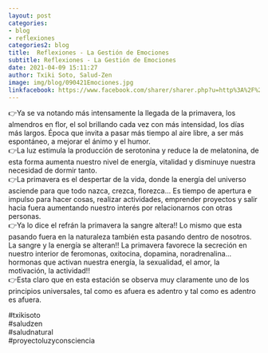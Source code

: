 ```yaml
---
layout: post
categories:
- blog
- reflexiones
categories2: blog
title:  Reflexiones - La Gestión de Emociones
subtitle: Reflexiones - La Gestión de Emociones
date: 2021-04-09 15:11:27
author: Txiki Soto, Salud-Zen
image: img/blog/090421Emociones.jpg
linkfacebook: https://www.facebook.com/sharer/sharer.php?u=http%3A%2F%2Fwww.salud-zen.com%2Fblog%2Freflexiones%2F2021%2F03%2F22%2Freflexiones-gestion-emociones.html&amp;src=sdkpreparse
---
```

👉Ya se va notando más intensamente la llegada de la primavera, los almendros en flor, el sol brillando cada vez con más intensidad, los días más largos. Época que invita a pasar más tiempo al aire libre, a ser más espontáneo, a mejorar el ánimo y el humor.   
👉La luz estimula la producción de serotonina y reduce la de melatonina, de esta forma aumenta nuestro nivel de energía, vitalidad y disminuye nuestra necesidad de dormir tanto.   
👉La primavera es el despertar de la vida, donde la energía del universo asciende para que todo nazca, crezca, florezca... Es tiempo de apertura e impulso para hacer cosas, realizar actividades, emprender proyectos y salir hacia fuera aumentando nuestro interés por relacionarnos con otras personas.   
👉Ya lo dice el refrán la primavera la sangre altera!! Lo mismo que esta pasando fuera en la naturaleza también esta pasando dentro de nosotros. La sangre y la energía se alteran!! La primavera favorece la secreción en nuestro interior de feromonas, oxitocina, dopamina, noradrenalina... hormonas que activan nuestra energía, la sexualidad, el amor, la motivación, la actividad!!  
👉Esta claro que en esta estación se observa muy claramente uno de los principios universales,
tal como es afuera es adentro y tal como es adentro es afuera.   

#txikisoto  
#saludzen  
#saludnatural  
#proyectoluzyconsciencia  

